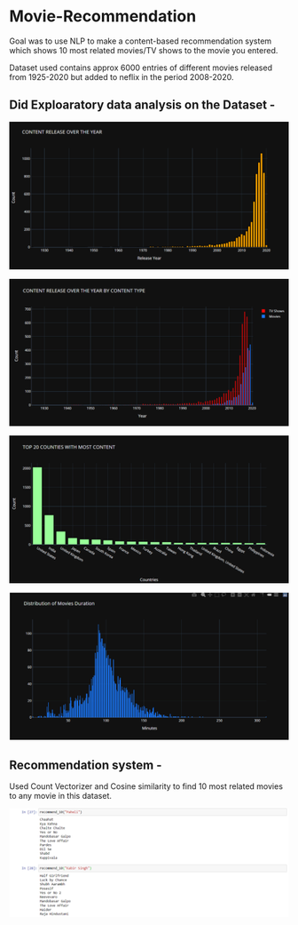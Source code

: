 # Movie-Recommendation

Goal was to use NLP to make a content-based recommendation system which shows 10 most related movies/TV shows to the movie you entered.

Dataset used contains approx 6000 entries of different movies released from 1925-2020 but added to neflix in the period 2008-2020.

## Did Exploaratory data analysis on the Dataset - 

![](Images/Content_release_over_years.png)

![](Images/Content_type.png)

![](Images/Country.png)

![](Images/Duration.png)

## Recommendation system - 

Used Count Vectorizer and Cosine similarity to find 10 most related movies to any movie in this dataset.

![](Images/Recommendations.png)
